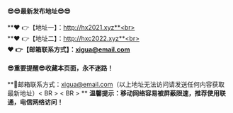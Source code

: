 **😎😎最新发布地址😎😎**<br><br>
**❤️ 👉【地址一】：http://hx2021.xyz**<br><br>
**❤️ 👉【地址二】：http://hxc2022.xyz**<br><br>
**❤️ 👉【邮箱联系方式】：xigua@email.com**<br><br>
**😎重要提醒😎收藏本页面，永不迷路！**<br><br>
**📧邮箱联系方式：xigua@email.com（以上地址无法访问请发送任何内容获取最新地址）< BR > < BR > **
**温馨提示：移动网络容易被屏蔽限速，推荐使用联通，电信网络访问！**
